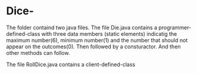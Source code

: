 # Dice-
The folder containd two java files.
The file Die.java contains a programmer-defined-class with three data members (static elements) indicatig the maximum number(6), minimum number(1) and the number that should not appear on the outcomes(0).
Then followed by a consturactor. And then other methods can follow.

The file RollDice.java contains a client-defined-class 
